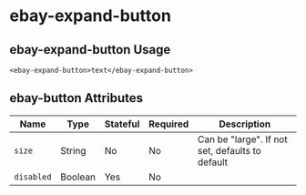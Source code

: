 # ebay-expand-button

## ebay-expand-button Usage

```marko
<ebay-expand-button>text</ebay-expand-button>
```

## ebay-button Attributes

Name | Type | Stateful | Required | Description
--- | --- | --- | --- | ---
`size` | String | No | No | Can be "large". If not set, defaults to default
`disabled` | Boolean | Yes | No |
